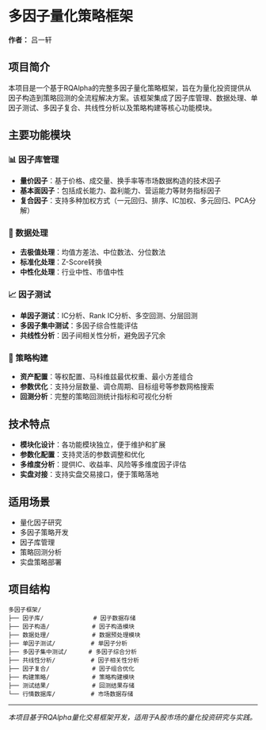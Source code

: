 # 多因子量化策略框架

**作者：** 吕一轩

## 项目简介

本项目是一个基于RQAlpha的完整多因子量化策略框架，旨在为量化投资提供从因子构造到策略回测的全流程解决方案。该框架集成了因子库管理、数据处理、单因子测试、多因子复合、共线性分析以及策略构建等核心功能模块。

## 主要功能模块

### 📊 因子库管理
- **量价因子**：基于价格、成交量、换手率等市场数据构造的技术因子
- **基本面因子**：包括成长能力、盈利能力、营运能力等财务指标因子
- **复合因子**：支持多种加权方式（一元回归、排序、IC加权、多元回归、PCA分解）

### 🔧 数据处理
- **去极值处理**：均值方差法、中位数法、分位数法
- **标准化处理**：Z-Score转换
- **中性化处理**：行业中性、市值中性

### 📈 因子测试
- **单因子测试**：IC分析、Rank IC分析、多空回测、分层回测
- **多因子集中测试**：多因子综合性能评估
- **共线性分析**：因子间相关性分析，避免因子冗余

### 🎯 策略构建
- **资产配置**：等权配置、马科维兹最优权重、最小方差组合
- **参数优化**：支持分层数量、调仓周期、目标组号等参数网格搜索
- **回测分析**：完整的策略回测统计指标和可视化分析

## 技术特点

- **模块化设计**：各功能模块独立，便于维护和扩展
- **参数化配置**：支持灵活的参数调整和优化
- **多维度分析**：提供IC、收益率、风险等多维度因子评估
- **实盘对接**：支持实盘交易接口，便于策略落地

## 适用场景

- 量化因子研究
- 多因子策略开发
- 因子库管理
- 策略回测分析
- 实盘策略部署

## 项目结构

```
多因子框架/
├── 因子库/              # 因子数据存储
├── 因子构造/            # 因子构造模块
├── 数据处理/            # 数据预处理模块
├── 单因子测试/          # 单因子分析
├── 多因子集中测试/      # 多因子综合分析
├── 共线性分析/          # 因子相关性分析
├── 因子复合/            # 因子组合优化
├── 构建策略/            # 策略构建模块
├── 测试结果/            # 回测结果存储
└── 行情数据库/          # 市场数据存储
```

---

*本项目基于RQAlpha量化交易框架开发，适用于A股市场的量化投资研究与实践。*
